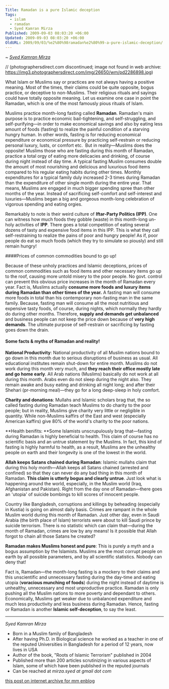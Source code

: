 ```yaml
---
Title: Ramadan is a pure Islamic deception
Tags:
  - islam
  - ramadan
  - Syed Kamran Mirza
Published: 2009-09-03 08:03:20 +06:00
Updated: 2009-09-03 08:03:20 +06:00
OldURL: 2009/09/03/%e2%80%98ramadan%e2%80%99-a-pure-islamic-deception/
---
```


~ *[Syed Kamran Mirza](https://gold.mukto-mona.com/Articles/skm/index.html)*  
  
<!-- img width="406" height="285" -->
// (photographersdirect.com discontinued; image not found in web archive: https://img3.photographersdirect.com/img/26650/wm/pd2286898.jpg)

What Islam or Muslims say or practices are not always having a positive meaning. Most of the times, their claims could be quite opposite, bogus practice, or deceptive to non-Muslims. Their religious rituals and sayings could have totally opposite meaning. Let us examine one case in point the Ramadan, which is one of the most famously pious rituals of Islam.

Muslims practice month-long fasting called **Ramadan**. Ramadan's main purpose is to practice economic bail-tightening, and self-struggling, and self-purifying—in order to make economical savings and also by eating less amount of foods (fasting) to realize the painful condition of a starving hungry human. In other words, fasting is for reducing economical expenditure or economical pressure by practicing self-restrain or reducing personal luxury, lusts, or comfort etc.  But in reality—Muslims does the opposite! Muslims those who are fasting during this month of Ramadan, practice a total orgy of eating more delicacies and drinking, of course during night instead of day time. A typical fasting Muslim consumes double the amount of most nourishing and delicious and luxurious food items compared to his regular eating habits during other times. Monthly expenditures for a typical family duly increased 2-3 times during Ramadan than the expenditure of other single month during the entire year. That means, Muslims are engaged in much bigger spending spree than other months of the year. Instead of sacrificing self-comfort and self-interest and luxuries—Muslims began a big and gorgeous month-long celebration of vigorous spending and eating orgies.

Remarkably to note is their weird culture of **Iftar-Party Politics (IPP)**. One can witness how much foods they gobble (waste) in this month-long un-holy activities of **IPP**. There goes a total competition of eating several dozens of tasty and expensive food items in this IPP. This is what they call self-restraining to realize the pains of poor and hungry people! As if, poor people do eat so much foods (which they try to simulate so piously) and still remain hungry!

####Prices of common commodities bound to go up!

Because of these unholy practices and Islamic deceptions, prices of common commodities such as food items and other necessary items go up to the roof, causing more untold misery to the poor people. No govt. control can prevent this obvious price increases in the month of Ramadan every year. Fact is, Muslims actually **consume more foods and luxury items during Ramadan than other times of the year.** A fasting man will consume more foods in total than his contemporary non-fasting man in the same family. Because, fasting man will consume all the most nutritious and expensive tasty foods, of course, during nights, which normally they hardly do during other months. Therefore, **supply and demands get unbalanced** and business people can not keep the price down because of **very high demands**. The ultimate purpose of self-restrain or sacrificing by fasting goes down the drain.


#### Some facts & myths of Ramadan and reality! 

**National Productivity**: National productivity of all Muslim nations bound to go down in this month due to serious disruptions of business as usual. All educational institutes remain shut-down for entire month. Muslims do not work during this month very much, and **they reach their office mostly late and go home early**. All Arab nations (Muslims) basically do not work at all during this month. Arabs even do not sleep during the night also. They remain awake and busy eating and drinking all night long; and after their Shehari (pr-morning meal)—they go for a long deep-sleep in holy comfort.

**Charity and donations**: Mullahs and Islamic scholars brag that, the so called fasting during Ramadan teach Muslims to do charity to the poor people; but in reality, Muslims give charity very little or negligible in quantity. While non-Muslims kaffirs of the East and west (especially American kaffirs) give 80% of the world's charity to the poor nations.

**Health benifits: **Some Islamists unscrupulously brag that—fasting during Ramadan is highly beneficial to health. This claim of course has no scientific basis and an untrue statement by the Muslims. In fact, this kind of fasting is highly harmful to health, as a result, Muslims are the unhealthy people on earth and their longevity is one of the lowest in the world.

**Allah keeps Satans chained during Ramadan**: Islamic mullahs claim that during this holy month—Allah keeps all Satans chained (arrested and confined) so that they can never do any bad thing in this month of Ramadan. **This claim is utterly bogus and clearly untrue**. Just look what is happening around the world, especially, in the Muslim world (Iraq, Afghanistan and Pakistan). Right from the day one of Ramadan—there goes an 'utopia' of suicide bombings to kill scores of innocent people.

Country like Bangladesh, corruptions and killings by beheading (especially in Kustia) is going on almost daily basis. Crimes are rampant in the whole Muslim world during this month of Ramadan. Just other day, even in Saudi Arabia (the birth place of Islam) terrorists were about to kill Saudi prince by suicide terrorism. There is no statistic which can claim that—during the month of Ramadan, crimes are low by any means! Is it possible that Allah forgot to chain all those Satans he created?

**Ramadan makes Muslims honest and pure**: This is purely a myth and a bogus assumption by the Islamists. Muslims are the most corrupt people on earth by all possible parameters, and by all scientific statistics. Nobody can deny that!

Fact is, Ramadan—the month-long fasting is a mockery to their claims and this unscientific and unnecessary fasting during the day-time and eating utopia (**voracious munching of foods**) during the night instead of daytime is unhealthy, unnecessary and most unproductive practice. Ramadan is only pushing all the Muslim nations to more poverty and dependant to others. Economically, Muslims get weaker due to unbalanced expenditure and much less productivity and less business during Ramadan. Hence, fasting or Ramadan is another **Islamic self-deception**, to say the least.

-----
*Syed Kamran Mirza*
- Born in a Muslim family of Bangladesh
- After having Ph.D. in Biological science he worked as a teacher in one of the reputed Universities in Bangladesh for a period of 12 years, now lives in USA
- Author of the book, "Roots of Islamic Terrorism" published in 2004
- Published more than 200 articles scrutinizing in various aspects of Islam, some of which have been published in the reputed journals
- Can be reached at *mirza.syed at gmail dot com*

[this post on internet archive for mm enblog](https://web.archive.org/web/20190701000000*/http://enblog.mukto-mona.com/2009/09/03/%E2%80%98ramadan%E2%80%99-a-pure-islamic-deception)
